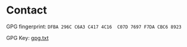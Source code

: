 # Contact

GPG fingerprint: `DFBA 296C C6A3 C417 4C16  C07D 7697 F7DA CBC6 8923`

GPG Key: [gpg.txt](/gpg.txt)
